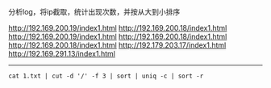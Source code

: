 分析log，将ip截取，统计出现次数，并按从大到小排序

http://192.169.200.19/index1.html
http://192.169.200.18/index1.html
http://192.169.200.19/index1.html
http://192.169.200.18/index1.html
http://192.169.200.18/index1.html
http://192.179.203.17/index1.html
http://192.169.291.13/index1.html

<hr>

```shell
cat 1.txt | cut -d '/' -f 3 | sort | uniq -c | sort -r
```